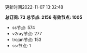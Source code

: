 更新时间2022-11-07 13:32:48

**总订阅: 73**
**总节点: 2156**
**有效节点: 1005**
- ss节点: 574
- v2ray节点: 277
- trojan节点: 153
- ssr节点: 1
